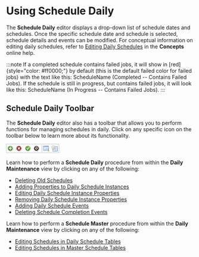# Using Schedule Daily

The **Schedule Daily** editor displays a drop-down list of schedule
dates and schedules. Once the specific schedule date and schedule is
selected, schedule details and events can be modified. For conceptual
information on editing daily schedules, refer to [Editing Daily Schedules](../../../operations/editing-schedules.md)
 in the **Concepts** online help.

:::note
If a completed schedule contains failed jobs, it will show in [red]{style="color: #ff0000;"} by default (this is the default failed color for failed jobs) with the text like this: ScheduleName (Completed -- Contains Failed Jobs). If the schedule is still in progress, but contains failed jobs, it will look like this: ScheduleName (In Progress -- Contains Failed Jobs).
:::

## Schedule Daily Toolbar

The **Schedule Daily** editor also has a toolbar that allows you to
perform functions for managing schedules in daily. Click on any specific
icon on the toolbar below to learn more about its functionality.

![Schedule Daily toolbar](../../../Resources/Images/EM/EMscheddailytoolbar.png "Schedule Daily toolbar")

Learn how to perform a **Schedule Daily** procedure from within the
**Daily Maintenance** view by clicking on any of the following:

- [Deleting Old Schedules](Deleting-Old-Schedules.md)
- [Adding Properties to Daily Schedule     Instances](Adding-Properties-to-Daily-Schedule-Instances.md)
- [Editing Daily Schedule Instance     Properties](Editing-Daily-Schedule-Instance-Properties.md)
- [Removing Daily Schedule Instance     Properties](Removing-Daily-Schedule-Instance-Properties.md)
- [Adding Daily Schedule     Events](Adding-Daily-Schedule-Events.md)
- [Deleting Schedule Completion     Events](Deleting-Schedule-Completion-Events2.md)

Learn how to perform a **Schedule Master** procedure from within the
**Daily Maintenance** view by clicking on any of the following:

- [Editing Schedules in Daily Schedule     Tables](Editing-Schedules-in-Daily.md)
- [Editing Schedules in Master Schedule     Tables](Editing-Schedules-in-Master.md)
